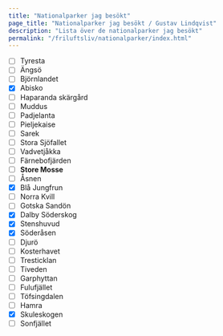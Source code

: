```yaml
---
title: "Nationalparker jag besökt"
page_title: "Nationalparker jag besökt / Gustav Lindqvist"
description: "Lista över de nationalparker jag besökt"
permalink: "/friluftsliv/nationalparker/index.html"
---
```


-   [ ] Tyresta
-   [ ] Ängsö
-   [ ] Björnlandet
-   [x] Abisko
-   [ ] Haparanda skärgård
-   [ ] Muddus
-   [ ] Padjelanta
-   [ ] Pieljekaise
-   [ ] Sarek
-   [ ] Stora Sjöfallet
-   [ ] Vadvetjåkka
-   [ ] Färnebofjärden
-   [ ] **Store Mosse**
-   [ ] Åsnen
-   [x] Blå Jungfrun
-   [ ] Norra Kvill
-   [ ] Gotska Sandön
-   [x] Dalby Söderskog
-   [x] Stenshuvud
-   [x] Söderåsen
-   [ ] Djurö
-   [ ] Kosterhavet
-   [ ] Tresticklan
-   [ ] Tiveden
-   [ ] Garphyttan
-   [ ] Fulufjället
-   [ ] Töfsingdalen
-   [ ] Hamra
-   [x] Skuleskogen
-   [ ] Sonfjället
